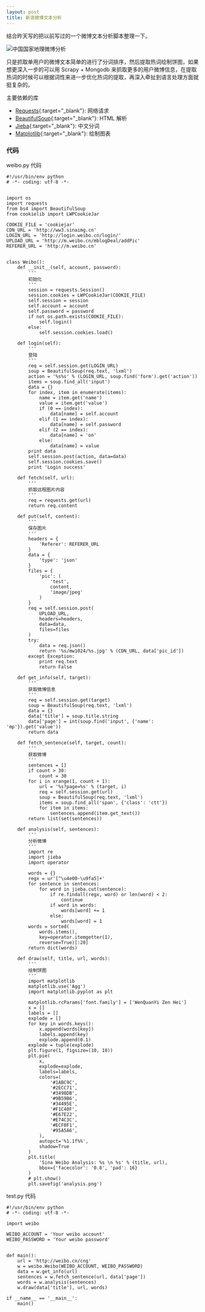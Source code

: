 ```yaml
---
layout: post
title: 新浪微博文本分析
---
```


结合昨天写的把以前写过的一个微博文本分析脚本整理一下。<!-- more -->

![中国国家地理微博分析](http://ww3.sinaimg.cn/mw1024/6dc1b103jw1eztp6699i5j20rs0rswjy.jpg "中国国家地理微博分析")

只是抓取单用户的微博文本简单的进行了分词排序，然后提取热词绘制饼图，如果想更深入一步的可以用 Scrapy + Mongodb 来抓取更多的用户微博信息，在提取热词的时候可以根据词性来进一步优化热词的提取，再深入牵扯到语言处理方面就挺复杂的。

主要依赖的库

- [Requests](http://python-requests.org/){:target="_blank"}: 网络请求
- [BeautifulSoup](http://www.crummy.com/software/BeautifulSoup/){:target="_blank"}: HTML 解析
- [Jieba](https://github.com/fxsjy/jieba/){:target="_blank"}: 中文分词
- [Matplotlib](http://matplotlib.org/){:target="_blank"}: 绘制图表

### 代码

weibo.py 代码

    #!/usr/bin/env python
    # -*- coding: utf-8 -*-


    import os
    import requests
    from bs4 import BeautifulSoup
    from cookielib import LWPCookieJar

    COOKIE_FILE = 'cookiejar'
    CDN_URL = 'http://ww3.sinaimg.cn'
    LOGIN_URL = 'http://login.weibo.cn/login/'
    UPLOAD_URL = 'http://m.weibo.cn/mblogDeal/addPic'
    REFERER_URL = 'http://m.weibo.cn'


    class Weibo():
        def __init__(self, account, password):
            '''
            初始化
            '''
            session = requests.Session()
            session.cookies = LWPCookieJar(COOKIE_FILE)
            self.session = session
            self.account = account
            self.password = password
            if not os.path.exists(COOKIE_FILE):
                self.login()
            else:
                self.session.cookies.load()

        def login(self):
            '''
            登陆
            '''
            req = self.session.get(LOGIN_URL)
            soup = BeautifulSoup(req.text, 'lxml')
            action = '%s%s' % (LOGIN_URL, soup.find('form').get('action'))
            items = soup.find_all('input')
            data = {}
            for index, item in enumerate(items):
                name = item.get('name')
                value = item.get('value')
                if (0 == index):
                    data[name] = self.account
                elif (1 == index):
                    data[name] = self.password
                elif (2 == index):
                    data[name] = 'on'
                else:
                    data[name] = value
            print data
            self.session.post(action, data=data)
            self.session.cookies.save()
            print 'Login success'

        def fetch(self, url):
            '''
            抓取远程图片内容
            '''
            req = requests.get(url)
            return req.content

        def put(self, content):
            '''
            保存图片
            '''
            headers = {
                'Referer': REFERER_URL
            }
            data = {
                'type': 'json'
            }
            files = {
                'pic': (
                    'test',
                    content,
                    'image/jpeg'
                )
            }
            req = self.session.post(
                UPLOAD_URL,
                headers=headers,
                data=data,
                files=files
            )
            try:
                data = req.json()
                return '%s/mw1024/%s.jpg' % (CDN_URL, data['pic_id'])
            except Exception:
                print req.text
                return False

        def get_info(self, target):
            '''
            获取微博信息
            '''
            req = self.session.get(target)
            soup = BeautifulSoup(req.text, 'lxml')
            data = {}
            data['title'] = soup.title.string
            data['page'] = int(soup.find('input', {'name': 'mp'}).get('value'))
            return data

        def fetch_sentence(self, target, count):
            '''
            获取微博
            '''
            sentences = []
            if count > 30:
                count = 30
            for i in xrange(1, count + 1):
                url = '%s?page=%s' % (target, i)
                req = self.session.get(url)
                soup = BeautifulSoup(req.text, 'lxml')
                items = soup.find_all('span', {'class': 'ctt'})
                for item in items:
                    sentences.append(item.get_text())
            return list(set(sentences))

        def analysis(self, sentences):
            '''
            分析微博
            '''
            import re
            import jieba
            import operator

            words = {}
            regx = ur'[^\u4e00-\u9fa5]+'
            for sentence in sentences:
                for word in jieba.cut(sentence):
                    if re.findall(regx, word) or len(word) < 2:
                        continue
                    if word in words:
                        words[word] += 1
                    else:
                        words[word] = 1
            words = sorted(
                words.items(),
                key=operator.itemgetter(1),
                reverse=True)[:20]
            return dict(words)

        def draw(self, title, url, words):
            '''
            绘制饼图
            '''
            import matplotlib
            matplotlib.use('Agg')
            import matplotlib.pyplot as plt

            matplotlib.rcParams['font.family'] = ['WenQuanYi Zen Hei']
            x = []
            labels = []
            explode = []
            for key in words.keys():
                x.append(words[key])
                labels.append(key)
                explode.append(0.1)
            explode = tuple(explode)
            plt.figure(1, figsize=(10, 10))
            plt.pie(
                x,
                explode=explode,
                labels=labels,
                colors=(
                    '#1ABC9C',
                    '#2ECC71',
                    '#3498DB',
                    '#9B59B6',
                    '#34495E',
                    '#F1C40F',
                    '#E67E22',
                    '#E74C3C',
                    '#ECF0F1',
                    '#95A5A6',
                ),
                autopct='%1.1f%%',
                shadow=True
            )
            plt.title(
                'Sina Weibo Analysis: %s \n %s' % (title, url),
                bbox={'facecolor': '0.8', 'pad': 16}
            )
            # plt.show()
            plt.savefig('analysis.png')


test.py 代码

    #!/usr/bin/env python
    # -*- coding: utf-8 -*-

    import weibo

    WEIBO_ACCOUNT = 'Your weibo account'
    WEIBO_PASSWORD = 'Your weibo password'


    def main():
        url = 'http://weibo.cn/cng'
        w = weibo.Weibo(WEIBO_ACCOUNT, WEIBO_PASSWORD)
        data = w.get_info(url)
        sentences = w.fetch_sentence(url, data['page'])
        words = w.analysis(sentences)
        w.draw(data['title'], url, words)

    if __name__ == '__main__':
        main()
